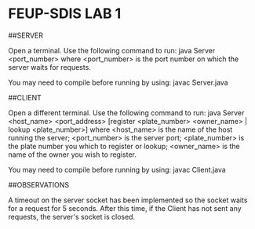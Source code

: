 # FEUP-SDIS LAB 1

##SERVER

Open a terminal. Use the following command to run:
java Server <port_number>
where <port_number> is the port number on which the server waits for requests.

You may need to compile before running by using:
javac Server.java


##CLIENT

Open a different terminal. Use the following command to run:
java Server <host_name> <port_address> [register <plate_number> <owner_name> | lookup <plate_number>]
where <host_name> is the name of the host running the server;
      <port_number> is the server port;
      <plate_number> is the plate number you which to register or lookup; 
      <owner_name> is the name of the owner you wish to register.

You may need to compile before running by using:
javac Client.java


##OBSERVATIONS

A timeout on the server socket has been implemented so the socket waits for a request for 5 seconds. After this time, if the Client has not sent any requests, the server's socket is closed.
